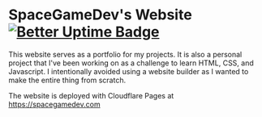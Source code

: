 # SpaceGameDev's Website     [![Better Uptime Badge](https://betteruptime.com/status-badges/v1/monitor/o4k1.svg)](https://betteruptime.com/?utm_source=status_badge)
This website serves as a portfolio for my projects. It is also a personal project that I've been working on as a challenge to learn HTML, CSS, and Javascript. I intentionally avoided using a website builder as I wanted to make the entire thing from scratch.

The website is deployed with Cloudflare Pages at https://spacegamedev.com